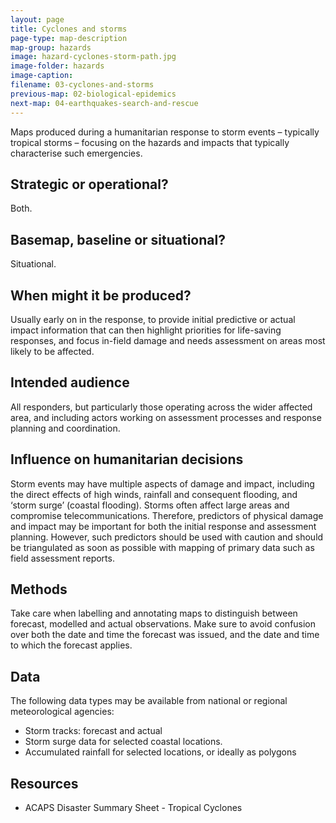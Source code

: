 ```yaml
---
layout: page
title: Cyclones and storms
page-type: map-description
map-group: hazards
image: hazard-cyclones-storm-path.jpg
image-folder: hazards
image-caption: 
filename: 03-cyclones-and-storms
previous-map: 02-biological-epidemics
next-map: 04-earthquakes-search-and-rescue
---
```


Maps produced during a humanitarian response to storm events – typically tropical storms – focusing on the hazards and impacts that typically characterise such emergencies.

## Strategic or operational?

Both.

## Basemap, baseline or situational?

Situational.

## When might it be produced?

Usually early on in the response, to provide initial predictive or actual impact information that can then highlight priorities for life-saving responses, and focus in-field damage and needs assessment on areas most likely to be affected.

## Intended audience

All responders, but particularly those operating across the wider affected area, and including actors working on assessment processes and response planning and coordination.

## Influence on humanitarian decisions

Storm events may have multiple aspects of damage and impact, including the direct effects of high winds, rainfall and consequent flooding, and ‘storm surge’ \(coastal flooding\). Storms often affect large areas and compromise telecommunications. Therefore, predictors of physical damage and impact may be important for both the initial response and assessment planning. However, such predictors should be used with caution and should be triangulated as soon as possible with mapping of primary data such as field assessment reports.

## Methods

Take care when labelling and annotating maps to distinguish between forecast, modelled and actual observations. Make sure to avoid confusion over both the date and time the forecast was issued, and the date and time to which the forecast applies.

## Data

The following data types may be available from national or regional meteorological agencies:

* Storm tracks: forecast and actual
* Storm surge data for selected coastal locations.
* Accumulated rainfall for selected locations, or ideally as polygons

## Resources

* ACAPS Disaster Summary Sheet - Tropical Cyclones


